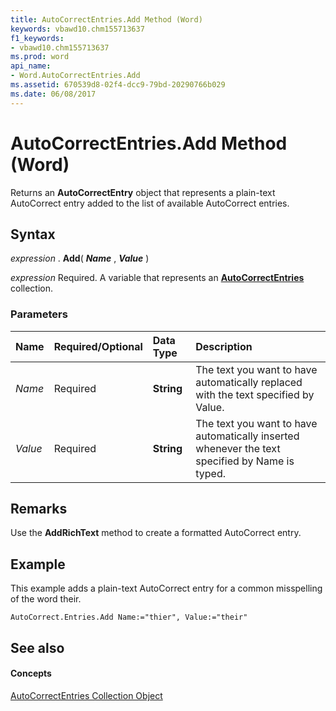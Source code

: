 ```yaml
---
title: AutoCorrectEntries.Add Method (Word)
keywords: vbawd10.chm155713637
f1_keywords:
- vbawd10.chm155713637
ms.prod: word
api_name:
- Word.AutoCorrectEntries.Add
ms.assetid: 670539d8-02f4-dcc9-79bd-20290766b029
ms.date: 06/08/2017
---
```



# AutoCorrectEntries.Add Method (Word)

Returns an **AutoCorrectEntry** object that represents a plain-text AutoCorrect entry added to the list of available AutoCorrect entries.


## Syntax

 _expression_ . **Add**( **_Name_** , **_Value_** )

 _expression_ Required. A variable that represents an **[AutoCorrectEntries](autocorrectentries-object-word.md)** collection.


### Parameters



|**Name**|**Required/Optional**|**Data Type**|**Description**|
|:-----|:-----|:-----|:-----|
| _Name_|Required| **String**|The text you want to have automatically replaced with the text specified by Value.|
| _Value_|Required| **String**|The text you want to have automatically inserted whenever the text specified by Name is typed.|

## Remarks

Use the **AddRichText** method to create a formatted AutoCorrect entry.


## Example

This example adds a plain-text AutoCorrect entry for a common misspelling of the word their.


```
AutoCorrect.Entries.Add Name:="thier", Value:="their"
```


## See also


#### Concepts


[AutoCorrectEntries Collection Object](autocorrectentries-object-word.md)

